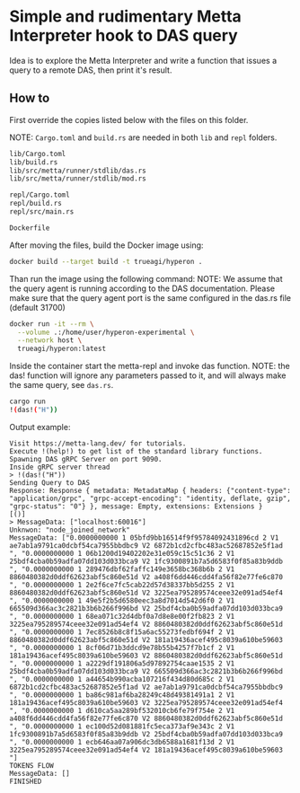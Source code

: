 # Simple and rudimentary  Metta Interpreter hook to DAS query

Idea is to explore the Metta Interpreter and write a function that issues a
query to a remote DAS, then print it's result.

## How to

First override the copies listed below with the files on this folder.

NOTE: `Cargo.toml` and `build.rs` are needed in both `lib` and `repl` folders.

```txt
lib/Cargo.toml
lib/build.rs
lib/src/metta/runner/stdlib/das.rs
lib/src/metta/runner/stdlib/mod.rs

repl/Cargo.toml
repl/build.rs
repl/src/main.rs

Dockerfile
```

After moving the files, build the Docker image using:

```sh
docker build --target build -t trueagi/hyperon .
```

Than run the image using the following command:
NOTE: We assume that the query agent is running according to the DAS
documentation. Please make sure that the query agent port is the same
configured in the das.rs file (default 31700)

```sh
docker run -it --rm \
  --volume .:/home/user/hyperon-experimental \
  --network host \
  trueagi/hyperon:latest
```

Inside the container start the metta-repl and invoke das function.
NOTE: the das! function will ignore any parameters passed to it, and will
always make the same query, see  `das.rs`.

```sh
cargo run
!(das!("H"))
```

Output example:

```log
Visit https://metta-lang.dev/ for tutorials.
Execute !(help!) to get list of the standard library functions.
Spawning DAS gRPC Server on port 9090.
Inside gRPC server thread
> !(das!("H"))
Sending Query to DAS
Response: Response { metadata: MetadataMap { headers: {"content-type": "application/grpc", "grpc-accept-encoding": "identity, deflate, gzip", "grpc-status": "0"} }, message: Empty, extensions: Extensions }
[()]
> MessageData: ["localhost:60016"]
Unknwon: "node_joined_network"
MessageData: ["0.0000000000 1 05bfd9bb16514f9f95784092431896cd 2 V1 ae7ab1a9791ca0dcbf54ca7955bbdbc9 V2 6872b1cd2cfbc483ac52687852e5f1ad ", "0.0000000000 1 06b1200d19402202e31e059c15c51c36 2 V1 25bdf4cba0b59adfa07dd103d033bca9 V2 1fc9300891b7a5d6583f0f85a83b9ddb ", "0.0000000000 1 289476dbf62faffc149e3658bc368b6b 2 V1 8860480382d0ddf62623abf5c860e51d V2 a408f6dd446cdd4fa56f82e77fe6c870 ", "0.0000000000 1 2e2f6ce7fc5cab22d57d38337bb5d255 2 V1 8860480382d0ddf62623abf5c860e51d V2 3225ea795289574ceee32e091ad54ef4 ", "0.0000000000 1 49e5f2b5d6580eec3a8d7014d542d6f0 2 V1 665509d366ac3c2821b3b6b266f996bd V2 25bdf4cba0b59adfa07dd103d033bca9 ", "0.0000000000 1 68ea071c32d4dbf0a7d8e8e00f2fb823 2 V1 3225ea795289574ceee32e091ad54ef4 V2 8860480382d0ddf62623abf5c860e51d ", "0.0000000000 1 7ec8526b8c8f15a6ac55273fedbf694f 2 V1 8860480382d0ddf62623abf5c860e51d V2 181a19436acef495c8039a610be59603 ", "0.0000000000 1 8cf06d71b3ddcd9e78b55b4257f7b1cf 2 V1 181a19436acef495c8039a610be59603 V2 8860480382d0ddf62623abf5c860e51d ", "0.0000000000 1 a2229df191806a5d97892754caae1535 2 V1 25bdf4cba0b59adfa07dd103d033bca9 V2 665509d366ac3c2821b3b6b266f996bd ", "0.0000000000 1 a44654b990acba107216f434d80d685c 2 V1 6872b1cd2cfbc483ac52687852e5f1ad V2 ae7ab1a9791ca0dcbf54ca7955bbdbc9 ", "0.0000000000 1 ba86c981af6ba28249c48d49381491a1 2 V1 181a19436acef495c8039a610be59603 V2 3225ea795289574ceee32e091ad54ef4 ", "0.0000000000 1 d610ca5aa289bf532010cb6fe79f754e 2 V1 a408f6dd446cdd4fa56f82e77fe6c870 V2 8860480382d0ddf62623abf5c860e51d ", "0.0000000000 1 ec100d52d081881fc5eca373af9e343c 2 V1 1fc9300891b7a5d6583f0f85a83b9ddb V2 25bdf4cba0b59adfa07dd103d033bca9 ", "0.0000000000 1 ecb646aa07a906dc3db6588a1681f13d 2 V1 3225ea795289574ceee32e091ad54ef4 V2 181a19436acef495c8039a610be59603 "]
TOKENS FLOW
MessageData: []
FINISHED
```
